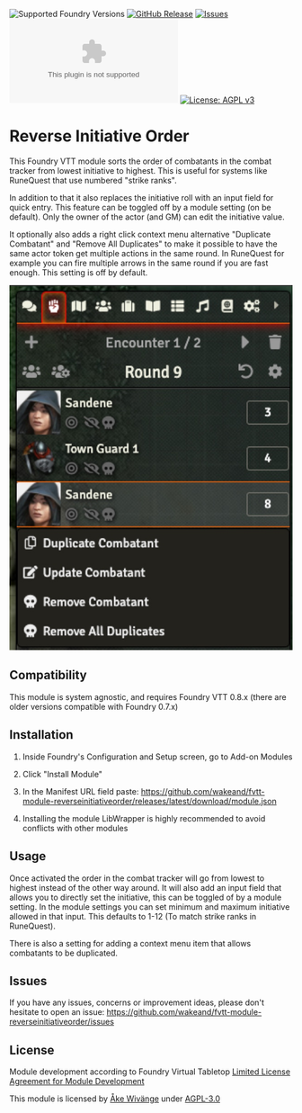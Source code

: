 ![Supported Foundry Versions](https://img.shields.io/endpoint?url=https://foundryshields.com/version?url=https://github.com/wakeand/fvtt-module-reverseinitiativeorder/releases/latest/download/module.json)
[![GitHub Release](https://img.shields.io/github/release/wakeand/fvtt-module-reverseinitiativeorder)]()
[![Issues](https://img.shields.io/github/issues-raw/wakeand/fvtt-module-reverseinitiativeorder?maxAge=25000)](https://github.com/wakeand/fvtt-module-reverseinitiativeorder/issues)
![Latest Release Download Count](https://img.shields.io/github/downloads/wakeand/fvtt-module-reverseinitiativeorder/latest/reverse-initiative-order.zip)
[![License: AGPL v3](https://img.shields.io/badge/License-AGPL%20v3-blue.svg)](https://github.com/wakeand/fvtt-module-reverseinitiativeorder/blob/master/LICENSE)

# Reverse Initiative Order
This Foundry VTT module sorts the order of combatants in the combat tracker from lowest initiative to highest.
This is useful for systems like RuneQuest that use numbered "strike ranks".

In addition to that it also replaces the initiative roll with an input field for quick entry. This feature 
can be toggled off by a module setting (on be default). Only the owner of the actor (and GM) can edit the initiative value.

It optionally also adds a right click context menu alternative "Duplicate Combatant" and "Remove All Duplicates" to make it possible to have the same actor 
token get multiple actions in the same round. In RuneQuest for example you can fire multiple arrows in the same 
round if you are fast enough. This setting is off by default. 

![Screenshot](screenshots/combatTracker.jpg?raw=true)

## Compatibility
This module is system agnostic, and requires Foundry VTT 0.8.x (there are older versions compatible with Foundry 0.7.x)

## Installation 
1. Inside Foundry's Configuration and Setup screen, go to Add-on Modules

2. Click "Install Module"

3. In the Manifest URL field paste: https://github.com/wakeand/fvtt-module-reverseinitiativeorder/releases/latest/download/module.json

4. Installing the module LibWrapper is highly recommended to avoid conflicts with other modules

## Usage
Once activated the order in the combat tracker will go from lowest to highest instead of the other way around. It will also add an input
field that allows you to directly set the initiative, this can be toggled of by a module setting. In the module settings you can set minimum and maximum initiative allowed in that input. 
This defaults to 1-12 (To match strike ranks in RuneQuest).

There is also a setting for adding a context menu item that allows combatants to be duplicated.

## Issues
If you have any issues, concerns or improvement ideas, please don't hesitate to open an issue: https://github.com/wakeand/fvtt-module-reverseinitiativeorder/issues

## License

Module development according to Foundry Virtual Tabletop [Limited License Agreement for Module Development](https://foundryvtt.com/article/license)

This module is licensed by [Åke Wivänge](https://github.com/wake42) under [AGPL-3.0](https://opensource.org/licenses/AGPL-3.0)

